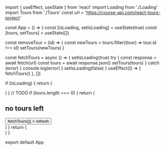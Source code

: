 import { useEffect, useState } from 'react'
import Loading from './Loading'
import Tours from './Tours'
const url = 'https://course-api.com/react-tours-project'

const App = () => {
const [isLoading, setIsLoading] = useState(true)
const [tours, setTours] = useState([])

const removeTour = (id) => {
const newTours = tours.filter((tour) => tour.id !== id)
setTours(newTours)
}

const fetchTours = async () => {
setIsLoading(true)
try {
const response = await fetch(url)
const tours = await response.json()
setTours(tours)
} catch (error) {
console.log(error)
}
setIsLoading(false)
}
useEffect(() => {
fetchTours()
}, [])

if (isLoading) {
return (
<main>
<Loading />
</main>
)
}
// TODO
if (tours.length === 0) {
return (
<main>
<div className="title">
<h2>no tours left</h2>
<button
type="button"
style={{ marginTop: '2rem' }}
className="btn"
onClick={() => fetchTours()} >
refresh
</button>
</div>
</main>
)
}
return (
<main>
<Tours tours={tours} removeTour={removeTour} />
</main>
)
}

export default App
